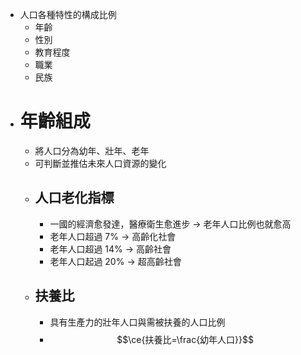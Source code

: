 - 人口各種特性的構成比例
	- 年齡
	- 性別
	- 教育程度
	- 職業
	- 民族
- # 年齡組成
	- 將人口分為幼年、壯年、老年
	- 可判斷並推估未來人口資源的變化
	- ## 人口老化指標
		- 一國的經濟愈發達，醫療衛生愈進步 -> 老年人口比例也就愈高
		- 老年人口超過 7% -> 高齡化社會
		- 老年人口超過 14% -> 高齡社會
		- 老年人口起過 20% -> 超高齡社會
	- ## 扶養比
		- 具有生產力的壯年人口與需被扶養的人口比例
		- $$\ce{扶養比=\frac{幼年人口}}$$